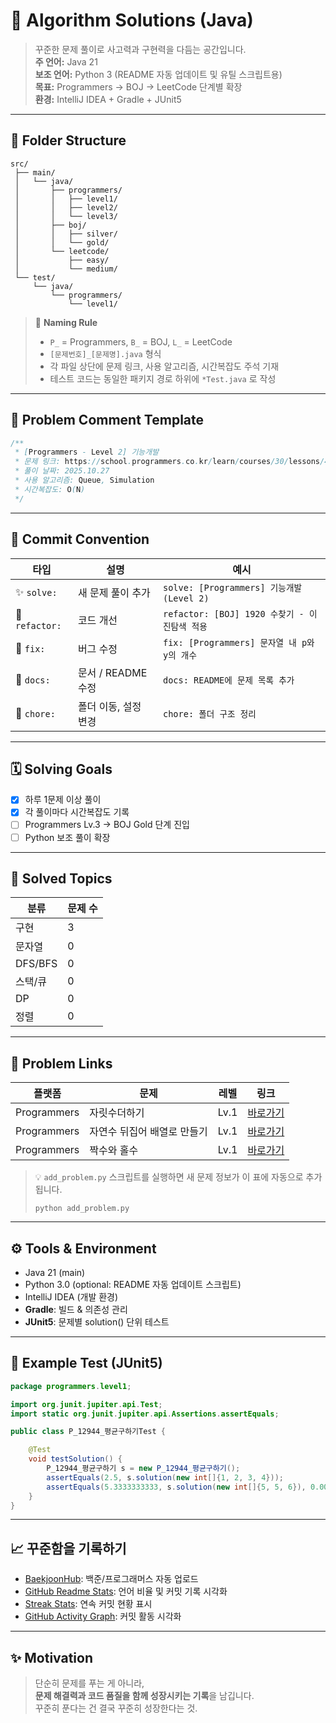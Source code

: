 # 🧠 Algorithm Solutions (Java)

> 꾸준한 문제 풀이로 사고력과 구현력을 다듬는 공간입니다.  
> **주 언어:** Java 21  
> **보조 언어:** Python 3 (README 자동 업데이트 및 유틸 스크립트용)  
> **목표:** Programmers → BOJ → LeetCode 단계별 확장  
> **환경:** IntelliJ IDEA + Gradle + JUnit5

---

## 📂 Folder Structure

```
src/
 ├── main/
 │   └── java/
 │       ├── programmers/
 │       │   ├── level1/
 │       │   ├── level2/
 │       │   └── level3/
 │       ├── boj/
 │       │   ├── silver/
 │       │   └── gold/
 │       └── leetcode/
 │           ├── easy/
 │           └── medium/
 └── test/
     └── java/
         └── programmers/
             └── level1/
```

> 📌 **Naming Rule**
> - `P_` = Programmers, `B_` = BOJ, `L_` = LeetCode
> - `[문제번호]_[문제명].java` 형식
> - 각 파일 상단에 문제 링크, 사용 알고리즘, 시간복잡도 주석 기재
> - 테스트 코드는 동일한 패키지 경로 하위에 `*Test.java` 로 작성
---

## 🧩 Problem Comment Template

```java
/**
 * [Programmers - Level 2] 기능개발
 * 문제 링크: https://school.programmers.co.kr/learn/courses/30/lessons/42586
 * 풀이 날짜: 2025.10.27
 * 사용 알고리즘: Queue, Simulation
 * 시간복잡도: O(N)
 */
```

---

## 🧾 Commit Convention

| 타입 | 설명 | 예시 |
|------|------|------|
| ✨ `solve:` | 새 문제 풀이 추가 | `solve: [Programmers] 기능개발 (Level 2)` |
| 🧩 `refactor:` | 코드 개선 | `refactor: [BOJ] 1920 수찾기 - 이진탐색 적용` |
| 🐛 `fix:` | 버그 수정 | `fix: [Programmers] 문자열 내 p와 y의 개수` |
| 📝 `docs:` | 문서 / README 수정 | `docs: README에 문제 목록 추가` |
| 🚚 `chore:` | 폴더 이동, 설정 변경 | `chore: 폴더 구조 정리` |

---

## 🗓️ Solving Goals
- [x] 하루 1문제 이상 풀이
- [x] 각 풀이마다 시간복잡도 기록
- [ ] Programmers Lv.3 → BOJ Gold 단계 진입
- [ ] Python 보조 풀이 확장

---

## 🧮 Solved Topics

| 분류 | 문제 수 |
|------|------|
| 구현 | 3    |
| 문자열 | 0    |
| DFS/BFS | 0    |
| 스택/큐 | 0    |
| DP | 0    |
| 정렬 | 0    |

---

## 🔗 Problem Links
| 플랫폼 | 문제 | 레벨 | 링크 |
|---------|------|------|------|
| Programmers | 자릿수더하기 | Lv.1 | [바로가기](https://school.programmers.co.kr/learn/courses/30/lessons/12931) |
| Programmers | 자연수 뒤집어 배열로 만들기 | Lv.1 | [바로가기](https://school.programmers.co.kr/learn/courses/30/lessons/12932) |
| Programmers | 짝수와 홀수 | Lv.1 | [바로가기](https://school.programmers.co.kr/learn/courses/30/lessons/12937) |
> 💡 `add_problem.py` 스크립트를 실행하면 새 문제 정보가 이 표에 자동으로 추가됩니다.
> ```
> python add_problem.py
> ```

---

## ⚙️ Tools & Environment
- Java 21 (main)
- Python 3.0 (optional: README 자동 업데이트 스크립트)
- IntelliJ IDEA (개발 환경)
- **Gradle**: 빌드 & 의존성 관리
- **JUnit5**: 문제별 solution() 단위 테스트

---

## 🧰 Example Test (JUnit5)

```java
package programmers.level1;

import org.junit.jupiter.api.Test;
import static org.junit.jupiter.api.Assertions.assertEquals;

public class P_12944_평균구하기Test {

    @Test
    void testSolution() {
        P_12944_평균구하기 s = new P_12944_평균구하기();
        assertEquals(2.5, s.solution(new int[]{1, 2, 3, 4}));
        assertEquals(5.3333333333, s.solution(new int[]{5, 5, 6}), 0.0001);
    }
}
```

---

## 📈 꾸준함을 기록하기

- [BaekjoonHub](https://github.com/BaekjoonHub/BaekjoonHub): 백준/프로그래머스 자동 업로드
- [GitHub Readme Stats](https://github.com/anuraghazra/github-readme-stats): 언어 비율 및 커밋 기록 시각화
- [Streak Stats](https://github.com/denvercoder1/github-readme-streak-stats): 연속 커밋 현황 표시
- [GitHub Activity Graph](https://github.com/Ashutosh00710/github-readme-activity-graph): 커밋 활동 시각화
---

## ✨ Motivation
> 단순히 문제를 푸는 게 아니라,  
> **문제 해결력과 코드 품질을 함께 성장시키는 기록**을 남깁니다.  
> 꾸준히 푼다는 건 결국 꾸준히 성장한다는 것.
